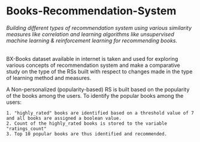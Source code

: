 # Books-Recommendation-System

###### Building different types of recommendation system using various similarity measures like correlation and learning algorithms like unsupervised machine learning &amp; reinforcement learning for recommending books.

BX-Books dataset available in internet is taken and used for exploring various concepts of recommendation system and make a comparative study on the type of the RSs built with respect to changes made in the type of learning method and measures. 

A Non-personalized (popularity-based) RS is built based on the popularity of the books among the users. To identify the popular books among the users:

    1. "highly_rated" books are identified based on a threshold value of 7 and all books are assigned a boolean value.
    2. Count of the highly_rated books is stored to the variable "ratings_count"
    3. Top 10 popular books are thus identified and recommended.

